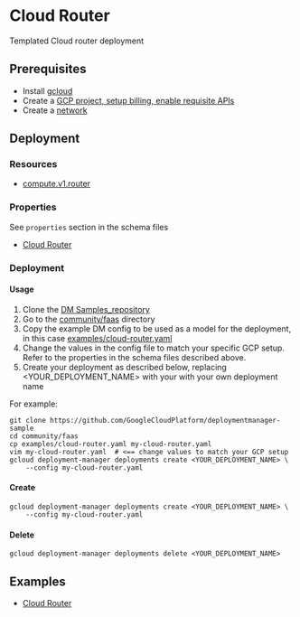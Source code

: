 # Cloud Router

Templated Cloud router deployment

## Prerequisites
- Install [gcloud](https://cloud.google.com/sdk)
- Create a [GCP project, setup billing, enable requisite APIs](docs/templates/project.md)
- Create a [network](docs/templates/network.md)


## Deployment

### Resources

- [compute.v1.router](https://cloud.google.com/compute/docs/reference/rest/v1/routers)


### Properties

See `properties` section in the schema files

-  [Cloud Router](../../templates/cloud_router.py.schema)


### Deployment

#### Usage

1. Clone the [DM Samples_repository](https://github.com/GoogleCloudPlatform/deploymentmanager-sample)
2. Go to the [community/faas](community/faas) directory
3. Copy the example DM config to be used as a model for the deployment, in this case [examples/cloud-router.yaml](examples/cloud-router.yaml)
4. Change the values in the config file to match your specific GCP setup.
   Refer to the properties in the schema files described above.
5. Create your deployment as described below, replacing <YOUR_DEPLOYMENT_NAME>
   with your with your own deployment name


For example:

```
git clone https://github.com/GoogleCloudPlatform/deploymentmanager-sample
cd community/faas
cp examples/cloud-router.yaml my-cloud-router.yaml
vim my-cloud-router.yaml  # <== change values to match your GCP setup
gcloud deployment-manager deployments create <YOUR_DEPLOYMENT_NAME> \
    --config my-cloud-router.yaml
```

#### Create

```
gcloud deployment-manager deployments create <YOUR_DEPLOYMENT_NAME> \
    --config my-cloud-router.yaml
```


#### Delete

```
gcloud deployment-manager deployments delete <YOUR_DEPLOYMENT_NAME>
```


## Examples

- [Cloud Router](../examples/cloud-router.yaml)
